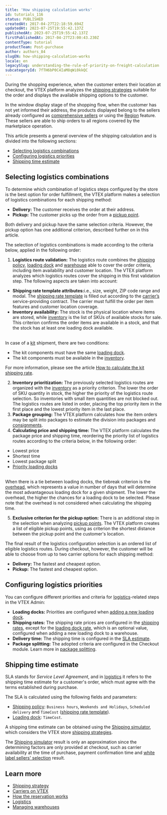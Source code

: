 ```yaml
---
title: 'How shipping calculation works'
id: tutorials_116
status: PUBLISHED
createdAt: 2017-04-27T22:18:59.694Z
updatedAt: 2023-07-25T19:55:42.137Z
publishedAt: 2023-07-25T19:55:42.137Z
firstPublishedAt: 2017-04-27T23:00:43.230Z
contentType: tutorial
productTeam: Post-purchase
author: authors_84
slugEN: how-shipping-calculation-works
locale: en
legacySlug: understanding-the-rule-of-priority-on-freight-calculation
subcategoryId: 7fTH6bP0C4IaM8qWi0kkQC
---
```


During the shopping experience, when the customer enters their location at checkout, the VTEX platform analyzes the [shipping strategies](/en/tutorial/estrategia-de-envio--58vLBDbjYVQzJ6rRc5QNz3) suitable for the order and displays the available shipping options to the customer.

<div class = "alert alert-info">
In the window display stage of the shopping flow, when the customer has not yet informed their address, the products displayed belong to the sellers already configured as <a href="https://help.vtex.com/en/tutorial/seller-abrangente--5Qn4O2GpjUIzWTPpvLUfkI">comprehensive sellers</a> or using the <a href="https://help.vtex.com/en/tutorial/configurar-preco-e-disponibilidade-de-skus-por-region--12ne58BmvYsYuGsimmugoc">Region</a> feature. These sellers are able to ship orders to all regions covered by the marketplace operation.
</div>

This article presents a general overview of the shipping calculation and is divided into the following sections:

- [Selecting logistics combinations](#selecting-logistics-combinations)
- [Configuring logistics priorities](#configuring-logistics-priorities)
- [Shipping time estimate](#shipping-time-estimate)

## Selecting logistics combinations

To determine which combination of logistics steps configured by the store is the best option for order fulfillment, the VTEX platform makes a selection of logistics combinations for each shipping method:

- **Delivery:** The customer receives the order at their address. 
- **Pickup:** The customer picks up the order from a [pickup point](/en/tutorial/pontos-de-retirada--2fljn6wLjn8M4lJHA6HP3R).

<div class = "alert alert-info">
Both delivery and pickup have the same selection criteria. However, the pickup option has one additional criterion, described further on in this article.
</div>

The selection of logistics combinations is made according to the criteria below, applied in the following order:

1. **Logistics route validation:** The logistics route combines the [shipping policy](/en/tutorial/politica-de-envio--tutorials_140), [loading dock](/en/tutorial/doca--5DY8xHEjOLYDVL41Urd5qj) and [warehouse](/en/tutorial/estoque--6oIxvsVDTtGpO7y6zwhGpb) able to cover the order criteria, including item availability and customer location. The VTEX platform analyzes which logistics routes cover the shipping in this first validation step. The following aspects are taken into account:
<ul>
  <li><b>Shipping rate template attributes:</b>i.e., size, weight, ZIP code range and modal. The <a href="https://help.vtex.com/en/tutorial/planilha-de-frete--tutorials_127">shipping rate template</a> is filled out according to the <a href="https://help.vtex.com/en/tutorial/transportadoras-na-vtex--7u9duMD5UQa2QQwukAWMcE">carrier’s</a> service-providing contract. The carrier must fulfill the order per item features and customer location coverage.</li>
  <li><b>Inventory availability:</b> The stock is the physical location where items are stored, while <a href="https://help.vtex.com/en/tutorial/gerenciar-itens-em-estoque--tutorials_139">inventory</a> is the list of SKUs of available stocks for sale. This criterion confirms the order items are available in a stock, and that the stock has at least one loading dock available.</li>
</ul>
<br>
  <div class="alert alert-warning">
In case of a <a href="https://help.vtex.com/en/tutorial/o-que-e-um-kit--5ov5s3eHM4AqAAgqWwoc28">kit</a> shipment, there are two conditions:
  <ul>
    <li>The kit components must have the same <a href="https://help.vtex.com/en/tutorial/doca--5DY8xHEjOLYDVL41Urd5qj">loading dock</a>.</li>
    <li>The kit components must be available in the <a href="https://help.vtex.com/en/tracks/logistica-101--13TFDwDttPl9ki9OXQhyjx/2XyUVa0UKMyHTmwqyA5Bx6">inventory</a>.</li>
  </ul>
For more information, please see the article <a href="https://help.vtex.com/en/tutorial/como-e-calculado-o-frete-do-kit--frequentlyAskedQuestions_154">How to calculate the kit shipping rate</a>.
</div>

2. **Inventory prioritization:** The previously selected logistics routes are organized with the [inventory](/en/tutorial/gerenciar-itens-em-estoque--tutorials_139) as a priority criterion. The lower the order of SKU quantity in stock, the higher the priority of the logistics route selection. So inventories with small item quantities are not blocked out. The logistics routes are listed in order, placing the top priority item in the first place and the lowest priority item in the last place.
3. **Package grouping:** The VTEX platform calculates how the item orders may be split into packages to estimate the division into packages and [consignments](/en/tutorial/como-funciona-a-remessa--tutorials_118).
4. **Calculating price and shipping time:** The VTEX platform calculates the package price and shipping time, reordering the priority list of logistics routes according to the criteria below, in the following order:
<ul>
  <li>Lowest price</li>
  <li>Shortest time</li>
  <li>Lowest package split</li>
  <li><a href="https://help.vtex.com/en/tutorial/gerenciar-doca--7K3FultD8I2cuuA6iyGEiW#campos-de-cadastro">Priority loading docks</a></li>
</ul>
<br>
  <div class = "alert alert-info">
When there is a tie between loading docks, the tiebreak criterion is the <a href="https://help.vtex.com/en/tutorial/gerenciar-doca--7K3FultD8I2cuuA6iyGEiW">overhead</a>, which represents a value in number of days that will determine the most advantageous loading dock for a given shipment. The lower the overhead, the higher the chances for a loading dock to be selected. Please note that the overhead is not considered when calculating the shipping time.
</div>

5. **Exclusive criterion for the pickup option:** There is an additional step in the selection when analyzing [pickup points](/en/tutorial/pontos-de-retirada--2fljn6wLjn8M4lJHA6HP3R). The VTEX platform creates a list of eligible pickup points, using as criterion the shortest distance between the pickup point and the customer's location.

The final result of the logistics configuration selection is an ordered list of eligible logistics routes. During checkout, however, the customer will be able to choose from up to two carrier options for each shipping method:

- **Delivery:** The fastest and cheapest option.
- **Pickup:** The fastest and cheapest option.

## Configuring logistics priorities

You can configure different priorities and criteria for [logistics](/en/tutorial/logistica--53udnvI5eBy8DKo8FOjMoP)-related steps in the VTEX Admin:

- **Loading docks:** Priorities are configured when [adding a new loading dock](/en/tutorial/gerenciar-doca--7K3FultD8I2cuuA6iyGEiW#campos-de-cadastro).
- **Shipping rates:** The shipping rate prices are configured in the [shipping rates](/en/tutorial/tarifas-de-envio--1Balpg3rv0854udEPedvMM), except for the [loading dock rate](/en/tutorial/custo-final-do-envio--5bwhIO108VA5Y2YOpef9lV), which is an optional value, configured when adding a new loading dock to a warehouse.
- **Delivery time:** The shipping time is configured in the [SLA estimate](#shipping-time-estimate).
- **Package splitting:** The adopted criteria are configured in the Checkout module. Learn more in [package splitting](/en/tutorial/divisao-de-pedidos-e-divisao-de-entregas--jQvzA6QgSd51e2p6bthoV).

## Shipping time estimate

SLA stands for _Service Level Agreement_, and in [logistics](/en/tutorial/logistica--53udnvI5eBy8DKo8FOjMoP) it refers to the shipping time estimate for a customer's order, which must agree with the terms established during purchase.

The SLA is calculated using the following fields and parameters:

- [Shipping policy](/en/tutorial/estrategia-de-envio--58vLBDbjYVQzJ6rRc5QNz3): `Business hours`, `Weekends and Holidays`, `Scheduled delivery` and `TimeCost` ([shipping rate template](/en/tutorial/planilha-de-frete--tutorials_127)).
- [Loading dock](/en/tutorial/doca--5DY8xHEjOLYDVL41Urd5qj): `TimeCost`.

A shipping time estimate can be obtained using the [Shipping simulator](/en/tutorial/simulador-de-envio--tutorials_144), which considers the VTEX store [shipping strategies](/en/tutorial/estrategia-de-envio--58vLBDbjYVQzJ6rRc5QNz3).

<div class = "alert alert-info">
The <a href="https://help.vtex.com/en/tutorial/simulador-de-envio--tutorials_144">Shipping simulator</a> result is only an approximation since the determining factors are only provided at checkout, such as carrier availability at the time of purchase, payment confirmation time and <a href="https://help.vtex.com/en/tutorial/selecao-de-sellers-white-label--3MemNQ4pKkWCpMdzI27AHa">white label sellers' selection</a> result.
</div>

## Learn more	

- [Shipping strategy](/en/tutorial/estrategia-de-envio--58vLBDbjYVQzJ6rRc5QNz3)
- [Carriers on VTEX ](/en/tutorial/transportadoras-na-vtex--7u9duMD5UQa2QQwukAWMcE)
- [How the reservation works](/en/tutorial/como-a-reserva-funciona--tutorials_92)
- [Logistics](/en/tutorial/logistica--53udnvI5eBy8DKo8FOjMoP)
- [Managing warehouses](/en/tutorial/gerenciar-estoque--tutorials_137)
